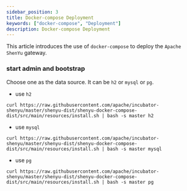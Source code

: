 ```yaml
---
sidebar_position: 3
title: Docker-compose Deployment
keywords: ["docker-compose", "Deployment"]
description: Docker-compose Deployment
---
```


This article introduces the use of `docker-compose` to deploy the `Apache ShenYu` gateway.

### start admin and bootstrap

Choose one as the data source. It can be `h2` or `mysql` or `pg`.

* use `h2`

```shell
curl https://raw.githubusercontent.com/apache/incubator-shenyu/master/shenyu-dist/shenyu-docker-compose-dist/src/main/resources/install.sh | bash -s master h2
```

* use `mysql`

```shell
curl https://raw.githubusercontent.com/apache/incubator-shenyu/master/shenyu-dist/shenyu-docker-compose-dist/src/main/resources/install.sh | bash -s master mysql
```

* use `pg`

```shell
curl https://raw.githubusercontent.com/apache/incubator-shenyu/master/shenyu-dist/shenyu-docker-compose-dist/src/main/resources/install.sh | bash -s master pg
```
